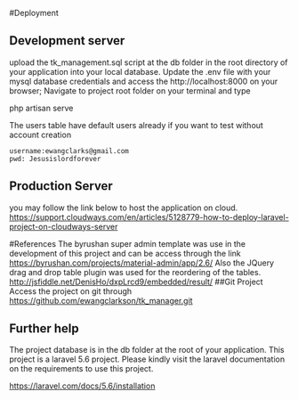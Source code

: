 
#Deployment
## Development server

  upload the tk_management.sql script at the db folder in the root directory of your application into your local database.
  Update the .env file with your mysql database credentials and access the http://localhost:8000 on your browser;
  Navigate to project root folder on your terminal and type
  
   php artisan serve
  
   The users table have default users already if you want to test without account creation
   
    username:ewangclarks@gmail.com
    pwd: Jesusislordforever
    

## Production Server

   you may follow the link below to host the application on cloud.
    https://support.cloudways.com/en/articles/5128779-how-to-deploy-laravel-project-on-cloudways-server
    
#References
  The byrushan super admin template was use in the development of this project and can be access through the link https://byrushan.com/projects/material-admin/app/2.6/
  Also the JQuery drag and drop table plugin was used for the reordering of the tables. http://jsfiddle.net/DenisHo/dxpLrcd9/embedded/result/
 ##Git Project
   Access the project on git through https://github.com/ewangclarkson/tk_manager.git
## Further help
  The project database is in the db folder at the root of your application.
  This project is a laravel 5.6 project. Please kindly visit the laravel documentation on the requirements to use this project.
  
  https://laravel.com/docs/5.6/installation
